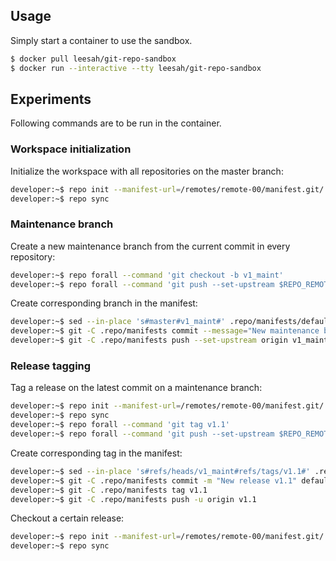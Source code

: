 ## Usage

Simply start a container to use the sandbox.

```bash
$ docker pull leesah/git-repo-sandbox
$ docker run --interactive --tty leesah/git-repo-sandbox
```

## Experiments

Following commands are to be run in the container.

### Workspace initialization

Initialize the workspace with all repositories on the master branch:

```bash
developer:~$ repo init --manifest-url=/remotes/remote-00/manifest.git/
developer:~$ repo sync
```

### Maintenance branch

Create a new maintenance branch from the current commit in every repository:

```bash
developer:~$ repo forall --command 'git checkout -b v1_maint'
developer:~$ repo forall --command 'git push --set-upstream $REPO_REMOTE v1_maint'
```

Create corresponding branch in the manifest:

```bash
developer:~$ sed --in-place 's#master#v1_maint#' .repo/manifests/default.xml
developer:~$ git -C .repo/manifests commit --message="New maintenance branch: v1_maint" default.xml
developer:~$ git -C .repo/manifests push --set-upstream origin v1_maint
```

### Release tagging

Tag a release on the latest commit on a maintenance branch:

```bash
developer:~$ repo init --manifest-url=/remotes/remote-00/manifest.git/ --manifest-branch=refs/heads/v1_maint
developer:~$ repo sync
developer:~$ repo forall --command 'git tag v1.1'
developer:~$ repo forall --command 'git push --set-upstream $REPO_REMOTE v1.1'
```

Create corresponding tag in the manifest:

```bash
developer:~$ sed --in-place 's#refs/heads/v1_maint#refs/tags/v1.1#' .repo/manifests/default.xml
developer:~$ git -C .repo/manifests commit -m "New release v1.1" default.xml
developer:~$ git -C .repo/manifests tag v1.1
developer:~$ git -C .repo/manifests push -u origin v1.1
```

Checkout a certain release:

```bash
developer:~$ repo init --manifest-url=/remotes/remote-00/manifest.git/ -b refs/tags/v1.1
developer:~$ repo sync
```

